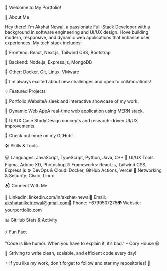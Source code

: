 🚀 Welcome to My Portfolio!



👋 About Me

Hey there! I'm Akshat Newal, a passionate Full-Stack Developer with a background in software engineering and UI/UX design. I love building modern, responsive, and dynamic web applications that enhance user experiences. My tech stack includes:

🔹 Frontend: React, Next.js, Tailwind CSS, Bootstrap

🔹 Backend: Node.js, Express.js, MongoDB

🔹 Other: Docker, Git, Linux, VMware

🚀 I'm always excited about new challenges and open to collaborations!

💡 Featured Projects

📌 Portfolio WebsiteA sleek and interactive showcase of my work.

📌 Dynamic Web AppA real-time web application using MERN stack.

📌 UI/UX Case StudyDesign concepts and research-driven UI/UX improvements.

🔗 Check out more on my GitHub!

🛠️ Skills & Tools

💻 Languages: JavaScript, TypeScript, Python, Java, C++
🎨 UI/UX Tools: Figma, Adobe XD, Photoshop
🌐 Frameworks: React.js, Tailwind CSS, Express.js
⚙️ DevOps & Cloud: Docker, GitHub Actions, Vercel
📡 Networking & Security: Cisco, Linux

📬 Connect With Me

💼 LinkedIn: linkedin.com/in/akshat-newal📧 Email: akshataniketnewal@gmail.com📱 Phone: +6799507275🌍 Website: yourportfolio.com

📊 GitHub Stats & Activity



⚡ Fun Fact

"Code is like humor. When you have to explain it, it’s bad." – Cory House 😆

🎯 Striving to write clean, scalable, and efficient code every day!

⭐ If you like my work, don't forget to follow and star my repositories! 🚀

